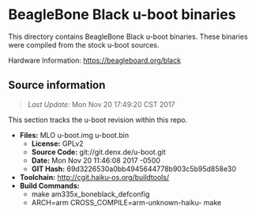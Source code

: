 BeagleBone Black u-boot binaries
===================

This directory contains BeagleBone Black u-boot binaries.
These binaries were compiled from the stock u-boot sources.

Hardware Information: <https://beagleboard.org/black>

Source information
-------------
> *Last Update:* Mon Nov 20 17:49:20 CST 2017

This section tracks the u-boot revision within this repo.

* **Files:**  MLO u-boot.img u-boot.bin
  * **License:** GPLv2
  * **Source Code:** git://git.denx.de/u-boot.git
  * **Date:** Mon Nov 20 11:46:08 2017 -0500
  * **GIT Hash:** 69d3226530a0bb4945644778b903c5b95d858e30
* **Toolchain:** http://cgit.haiku-os.org/buildtools/
* **Build Commands:**
  * make am335x_boneblack_defconfig
  * ARCH=arm CROSS_COMPILE=arm-unknown-haiku- make
